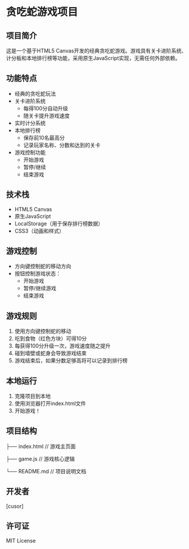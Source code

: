 # 贪吃蛇游戏项目

## 项目简介
这是一个基于HTML5 Canvas开发的经典贪吃蛇游戏。游戏具有关卡进阶系统、计分板和本地排行榜等功能，采用原生JavaScript实现，无需任何外部依赖。

## 功能特点
- 经典的贪吃蛇玩法
- 关卡进阶系统
  - 每得100分自动升级
  - 随关卡提升游戏速度
- 实时计分系统
- 本地排行榜
  - 保存前10名最高分
  - 记录玩家名称、分数和达到的关卡
- 游戏控制功能
  - 开始游戏
  - 暂停/继续
  - 结束游戏

## 技术栈
- HTML5 Canvas
- 原生JavaScript
- LocalStorage（用于保存排行榜数据）
- CSS3（动画和样式）

## 游戏控制
- 方向键控制蛇的移动方向
- 按钮控制游戏状态：
  - 开始游戏
  - 暂停/继续游戏
  - 结束游戏

## 游戏规则
1. 使用方向键控制蛇的移动
2. 吃到食物（红色方块）可得10分
3. 每获得100分升级一次，游戏速度随之提升
4. 碰到墙壁或蛇身会导致游戏结束
5. 游戏结束后，如果分数足够高将可以记录到排行榜

## 本地运行
1. 克隆项目到本地
2. 使用浏览器打开index.html文件
3. 开始游戏！

## 项目结构

├── index.html    // 游戏主页面

├── game.js       // 游戏核心逻辑

└── README.md     // 项目说明文档

## 开发者
[cusor]

## 许可证
MIT License
